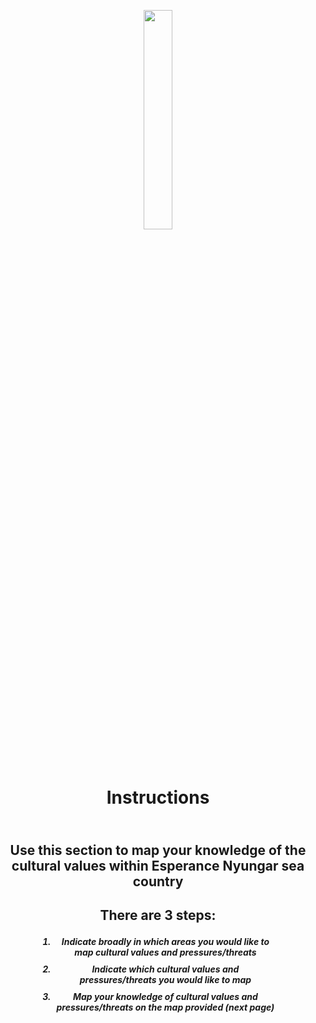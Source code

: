 <p style="text-align: center;"> <img src="info.png" width="30%" /></p>
<h1><p style = "text-align: center;"><b></br>
Instructions
</b></p></h1>

<h2><p style = "text-align: center;"></br>
Use this section to map your knowledge of the cultural values within Esperance Nyungar sea country
</p></h1>

<h2><p style = "text-align: center;"><b>
There are 3 steps:
</b></p></h2>
<p>
<h5>
<ol style = "text-align: center; margin-left: 30px; margin-right: 30px;">
 <li style = "text-align: center; margin-left: 30px; margin-right: 30px; margin-top: 10px;">Indicate broadly in which areas you would like to map cultural values and pressures/threats</li>
 <li style = "text-align: center; margin-left: 30px; margin-right: 30px; margin-top: 10px;">Indicate which cultural values and pressures/threats you would like to map</li>
 <li style = "text-align: center; margin-left: 30px; margin-right: 30px; margin-top: 10px;">Map your knowledge of cultural values and pressures/threats on the map provided (next page)</li>
</ol>
</h5>
</p>